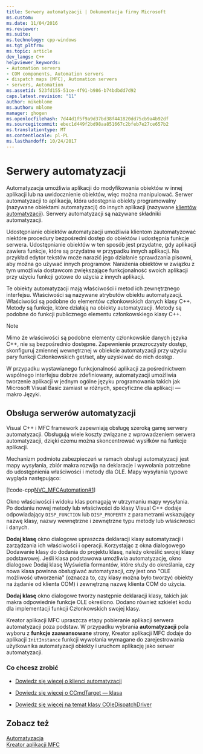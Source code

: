 ```yaml
---
title: Serwery automatyzacji | Dokumentacja firmy Microsoft
ms.custom: 
ms.date: 11/04/2016
ms.reviewer: 
ms.suite: 
ms.technology: cpp-windows
ms.tgt_pltfrm: 
ms.topic: article
dev_langs: C++
helpviewer_keywords:
- Automation servers
- COM components, Automation servers
- dispatch maps [MFC], Automation servers
- servers, Automation
ms.assetid: 523fd155-51ce-4f91-b986-b74bdbdd7d92
caps.latest.revision: "11"
author: mikeblome
ms.author: mblome
manager: ghogen
ms.openlocfilehash: 7d44d1f5f9a9d37bd38f441820dd75cb9a4b92df
ms.sourcegitcommit: ebec1d449f2bd98aa851667c2bfeb7e27ce657b2
ms.translationtype: MT
ms.contentlocale: pl-PL
ms.lasthandoff: 10/24/2017
---
```

# <a name="automation-servers"></a>Serwery automatyzacji
Automatyzacja umożliwia aplikacji do modyfikowania obiektów w innej aplikacji lub na uwidocznienie obiektów, więc można manipulować. Serwer automatyzacji to aplikacja, która udostępnia obiekty programowalny (nazywane obiektami automatyzacji) do innych aplikacji (nazywane [klientów automatyzacji](../mfc/automation-clients.md)). Serwery automatyzacji są nazywane składniki automatyzacji.  
  
 Udostępnianie obiektów automatyzacji umożliwia klientom zautomatyzować niektóre procedury bezpośredni dostęp do obiektów i udostępnia funkcje serwera. Udostępnianie obiektów w ten sposób jest przydatne, gdy aplikacji zawiera funkcje, które są przydatne w przypadku innych aplikacji. Na przykład edytor tekstów może narazić jego działanie sprawdzania pisowni, aby można go używać innych programów. Narażenia obiektów w związku z tym umożliwia dostawcom zwiększające funkcjonalność swoich aplikacji przy użyciu funkcji gotowe do użycia z innych aplikacji.  
  
 Te obiekty automatyzacji mają właściwości i metod ich zewnętrznego interfejsu. Właściwości są nazywane atrybutów obiektu automatyzacji. Właściwości są podobne do elementów członkowskich danych klasy C++. Metody są funkcje, które działają na obiekty automatyzacji. Metody są podobne do funkcji publicznego elementu członkowskiego klasy C++.  
  
> [!NOTE]
>  Mimo że właściwości są podobne elementy członkowskie danych języka C++, nie są bezpośrednio dostępne. Zapewnienie przezroczysty dostęp, skonfiguruj zmiennej wewnętrznej w obiekcie automatyzacji przy użyciu pary funkcji Członkowskich get/set, aby uzyskiwać do nich dostęp.  
  
 W przypadku wystawianego funkcjonalność aplikacji za pośrednictwem wspólnego interfejsu dobrze zdefiniowany, automatyzacji umożliwia tworzenie aplikacji w jednym ogólne języku programowania takich jak Microsoft Visual Basic zamiast w różnych, specyficzne dla aplikacji — makro Języki.  
  
##  <a name="_core_support_for_automation_servers"></a>Obsługa serwerów automatyzacji  
 Visual C++ i MFC framework zapewniają obsługę szeroką gamę serwery automatyzacji. Obsługują wiele koszty związane z wprowadzeniem serwera automatyzacji, dzięki czemu można skoncentrować wysiłków na funkcje aplikacji.  
  
 Mechanizm podmiotu zabezpieczeń w ramach obsługi automatyzacji jest mapy wysyłania, zbiór makra rozwija na deklaracje i wywołania potrzebne do udostępnienia właściwości i metody dla OLE. Mapy wysyłania typowe wygląda następująco:  
  
 [!code-cpp[NVC_MFCAutomation#1](../mfc/codesnippet/cpp/automation-servers_1.cpp)]  
  
 Okno właściwości i widoku klas pomagają w utrzymaniu mapy wysyłania. Po dodaniu nowej metody lub właściwości do klasy Visual C++ dodaje odpowiadający `DISP_FUNCTION` lub `DISP_PROPERTY` z parametrami wskazujący nazwę klasy, nazwy wewnętrzne i zewnętrzne typu metody lub właściwości i danych.  
  
 **Dodaj klasę** okno dialogowe upraszcza deklaracji klasy automatyzacji i zarządzania ich właściwości i operacji. Korzystając z okna dialogowego Dodawanie klasy do dodania do projektu klasę, należy określić swojej klasy podstawowej. Jeśli klasa podstawowa umożliwia automatyzację, okno dialogowe Dodaj klasę Wyświetla formantów, które służy do określania, czy nowa klasa powinna obsługiwać automatyzacji, czy jest ono "OLE możliwość utworzenia" (oznacza to, czy klasy można było tworzyć obiekty na żądanie od klienta COM) i zewnętrzną nazwę klienta COM do użycia.  
  
 **Dodaj klasę** okno dialogowe tworzy następnie deklaracji klasy, takich jak makra odpowiednie funkcje OLE określono. Dodano również szkielet kodu dla implementacji funkcji Członkowskich swojej klasy.  
  
 Kreator aplikacji MFC upraszcza etapy pobieranie aplikacji serwera automatyzacji poza podstaw. W przypadku wybrania **automatyzacji** pola wyboru z **funkcje zaawansowane** strony, Kreator aplikacji MFC dodaje do aplikacji `InitInstance` funkcji wywołania wymagane do zarejestrowania użytkownika automatyzacji obiekty i uruchom aplikację jako serwer automatyzacji.  
  
### <a name="what-do-you-want-to-do"></a>Co chcesz zrobić  
  
-   [Dowiedz się więcej o klienci automatyzacji](../mfc/automation-clients.md)  
  
-   [Dowiedz się więcej o CCmdTarget — klasa](../mfc/reference/ccmdtarget-class.md)  
  
-   [Dowiedz się więcej na temat klasy COleDispatchDriver](../mfc/reference/coledispatchdriver-class.md)  
  
## <a name="see-also"></a>Zobacz też  
 [Automatyzacja](../mfc/automation.md)   
 [Kreator aplikacji MFC](../mfc/reference/mfc-application-wizard.md)

